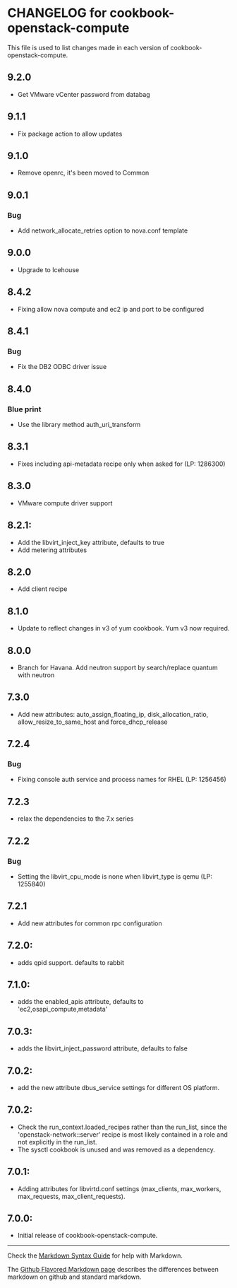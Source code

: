 # CHANGELOG for cookbook-openstack-compute

This file is used to list changes made in each version of cookbook-openstack-compute.
## 9.2.0
* Get VMware vCenter password from databag

## 9.1.1
* Fix package action to allow updates

## 9.1.0
* Remove openrc, it's been moved to Common

## 9.0.1
### Bug
* Add network_allocate_retries option to nova.conf template

## 9.0.0
* Upgrade to Icehouse

## 8.4.2
* Fixing allow nova compute and ec2 ip and port to be configured

## 8.4.1
### Bug
* Fix the DB2 ODBC driver issue

## 8.4.0
### Blue print
* Use the library method auth_uri_transform

## 8.3.1
* Fixes including api-metadata recipe only when asked for (LP: 1286300)

## 8.3.0
* VMware compute driver support

## 8.2.1:
* Add the libvirt_inject_key attribute, defaults to true
* Add metering attributes

## 8.2.0
* Add client recipe

## 8.1.0
* Update to reflect changes in v3 of yum cookbook. Yum v3 now required.

## 8.0.0
* Branch for Havana. Add neutron support by search/replace quantum with neutron

## 7.3.0
* Add new attributes: auto_assign_floating_ip, disk_allocation_ratio, allow_resize_to_same_host
  and force_dhcp_release

## 7.2.4
### Bug
* Fixing console auth service and process names for RHEL (LP: 1256456)

## 7.2.3
* relax the dependencies to the 7.x series

## 7.2.2
### Bug
* Setting the libvirt_cpu_mode is none when libvirt_type is qemu (LP: 1255840)

## 7.2.1
* Add new attributes for common rpc configuration

## 7.2.0:
* adds qpid support. defaults to rabbit

## 7.1.0:
* adds the enabled_apis attribute, defaults to 'ec2,osapi_compute,metadata'

## 7.0.3:
* adds the libvirt_inject_password attribute, defaults to false

## 7.0.2:
* add the new attribute dbus_service settings for different OS platform.

## 7.0.2:
* Check the run_context.loaded_recipes rather than the run_list, since the
  'openstack-network::server' recipe is most likely contained in a role and
  not explicitly in the run_list.
* The sysctl cookbook is unused and was removed as a dependency.

## 7.0.1:
* Adding attributes for libvirtd.conf settings (max_clients, max_workers,
  max_requests, max_client_requests).

## 7.0.0:
* Initial release of cookbook-openstack-compute.

- - -
Check the [Markdown Syntax Guide](http://daringfireball.net/projects/markdown/syntax) for help with Markdown.

The [Github Flavored Markdown page](http://github.github.com/github-flavored-markdown/) describes the differences between markdown on github and standard markdown.

